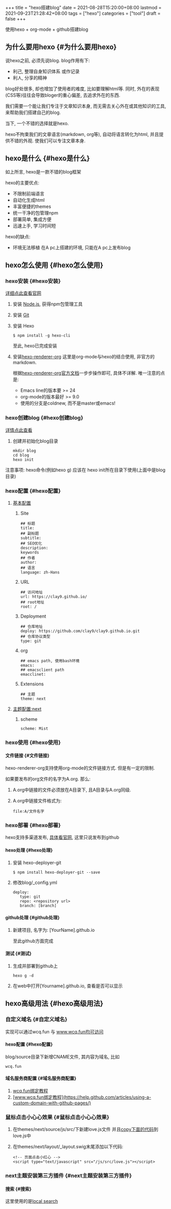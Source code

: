 +++
title = "hexo搭建blog"
date = 2021-08-28T15:20:00+08:00
lastmod = 2021-09-23T21:28:42+08:00
tags = ["hexo"]
categories = ["tool"]
draft = false
+++

使用hexo + org-mode + github搭建blog

<!--more-->


## 为什么要用hexo {#为什么要用hexo}

说hexo之前, 必须先说blog. blog作用有下:

-   利己, 整理自身知识体系 或作记录
-   利人, 分享的精神

blog好处很多, 却也增加了使用者的难度, 比如要理解html等. 同时, 外在的表现(CSS等)往往会导致bloger的重心偏差, 去追求外在的东西.

我们需要一个能让我们专注于文章知识本身, 而无需去关心外在或其他知识的工具, 来帮助我们搭建自己的blog.

当下, 一个不错的选择就是hexo.

hexo不拘束我们的文章语言(markdown, org等), 自动将语言转化为html, 并且提供不错的外观. 使我们可以专注文章本身.


## hexo是什么 {#hexo是什么}

如上所言, hexo是一款不错的blog框架

hexo的主要优点:

-   不限制前端语言
-   自动化生成html
-   丰富便捷的themes
-   统一干净的包管理npm
-   部署简单, 集成方便
-   迅速上手, 学习时间短

hexo的缺点:

-   环境无法移植
    在A pc上搭建的环境, 只能在A pc上发布blog


## hexo怎么使用 {#hexo怎么使用}


### hexo安装 {#hexo安装}

[详细点此查看官网](https://hexo.io)

1.  安装 [Node.js](https://nodejs.org/en/), 获得npm包管理工具
2.  安装 [Git](https://git-scm.com)
3.  安装 Hexo

    ```text
    $ npm install -g hexo-cli
    ```

    至此, hexo已完成安装
4.  安装[hexo-renderer-org](https://github.com/coldnew/hexo-renderer-org)
    这里是org-mode与hexo的结合使用, 非官方的markdown.

    根据[hexo-renderer-org官方文档](https://coldnew.github.io/hexo-org-example/2017/03/05/getting-started-with-hexo-and-org-mode/)一步步操作即可, 具体不详解. 唯一注意的点是:

    -   Emacs line的版本要 >= 24
    -   org-mode的版本最好 >= 9.0
    -   使用的分支是coldnew, 而不是master或emacs!


### hexo创建blog {#hexo创建blog}

[详情点此查看](https://hexo.io)

1.  创建并初始化blog目录

    ```text
    mkdir blog
    cd blog
    hexo init
    ```

注意事项:
hexo命令(例如hexo g) 应该在 hexo init所在目录下使用(上面中是blog目录)


### hexo配置 {#hexo配置}

1.  [基本配置](https://hexo.io/zh-cn/docs/configuration)
    1.  Site

        ```text
        ## 标题
        title:
        ## 副标题
        subtitle:
        ## SEO优化
        description:
        keywords
        ## 作者
        author:
        ## 语言
        language: zh-Hans
        ```
    2.  URL

        ```text
        ## 访问地址
        url: https://clay9.github.io/
        ## root地址
        root: /
        ```
    3.  Deployment

        ```text
        ## 仓库地址
        deploy: https://github.com/clay9/clay9.github.io.git
        ## 仓库协议类型
        type: git
        ```
    4.  org

        ```text
        ## emacs path, 使用bash环境
        emacs:
        ## emacsclient path
        emacclinet:
        ```
    5.  Extensions

        ```text
        ## 主题
        theme: next
        ```

2.  [主题配置:next](http://theme-next.iissnan.com/getting-started.html)
    1.  scheme

        ```text
        scheme: Mist
        ```


### hexo使用 {#hexo使用}


#### 文件链接 {#文件链接}

hexo-renderer-org支持使用org-mode的文件链接方式.
但是有一定的限制.

如果要发布的org文件的名字为A.org. 那么:

1.  A.org中链接的文件必须放在A目录下, 且A目录与A.org同级.
2.  A.org中链接文件格式为:

    ```text
    file:A/文件名字
    ```


### hexo部署 {#hexo部署}

hexo支持多渠道发布, [具体看官网](https://hexo.io/zh-cn/docs/deployment), 这里只说发布到github


#### hexo处理 {#hexo处理}

1.  安装 hexo-deployer-git

    ```text
    $ npm install hexo-deployer-git --save
    ```
2.  修改blog/\_config.yml

    ```text
    deploy:
       type: git
       repo: <repository url>
       branch: [branch]
    ```


#### github处理 {#github处理}

1.  新建项目, 名字为: [YourName].github.io

    至此github方面完成


#### 测试 {#测试}

1.  生成并部署到github上

    ```text
    hexo g -d
    ```
2.  在web中打开[Yourname].github.io, 查看是否可以显示


## hexo高级用法 {#hexo高级用法}


### 自定义域名 {#自定义域名}

实现可以通过wcq.fun 与 www.wcq.fun均可访问


#### hexo配置 {#hexo配置}

blog/source目录下新增CNAME文件, 其内容为域名, 比如

```text
wcq.fun
```


#### 域名服务商配置 {#域名服务商配置}

1.  [wcq.fun绑定教程](https://help.github.com/articles/using-a-custom-domain-with-github-pages/)
2.  [www.wcq.fun绑定教程](https://help.github.com/articles/using-a-custom-domain-with-github-pages/)


### 鼠标点击小心心效果 {#鼠标点击小心心效果}

1.  在themes/next/source/js/src/下新建love.js文件
    并且[copy下面的代码](hexo/love.txt)到love.js中
2.  在themes/next/layout/\_layout.swig末尾添加以下代码:

    ```text
    <!-- 页面点击小红心 -->
    <script type="text/javascript" src="/js/src/love.js"></script>
    ```


### next主题安装第三方插件 {#next主题安装第三方插件}


#### 搜索 {#搜索}

这里使用的是[local search](http://theme-next.iissnan.com/third-party-services.html#local-search)